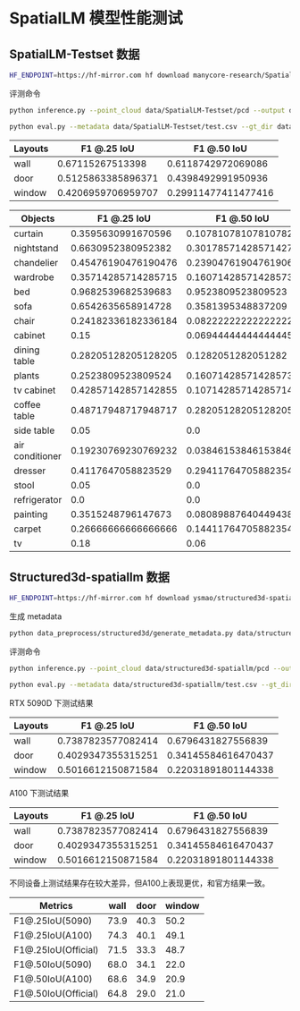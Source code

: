 # SpatialLM 模型性能测试


## SpatialLM-Testset 数据

```bash
HF_ENDPOINT=https://hf-mirror.com hf download manycore-research/SpatialLM-Testset --repo-type dataset --local-dir data/SpatialLM-Testset
```

评测命令

```bash
python inference.py --point_cloud data/SpatialLM-Testset/pcd --output data/SpatialLM-Testset/pred --model_path manycore-research/SpatialLM1.1-Qwen-0.5B --inference_dtype float32

python eval.py --metadata data/SpatialLM-Testset/test.csv --gt_dir data/SpatialLM-Testset/layout --pred_dir data/SpatialLM-Testset/pred --label_mapping data/SpatialLM-Testset/benchmark_categories.tsv
```

| Layouts | F1 @.25 IoU        | F1 @.50 IoU         |
| ------- | ------------------ | ------------------- |
| wall    | 0.67115267513398   | 0.6118742972069086  |
| door    | 0.5125863385896371 | 0.4398492991950936  |
| window  | 0.4206959706959707 | 0.29911477411477416 |

| Objects         | F1 @.25 IoU         | F1 @.50 IoU          |
| --------------- | ------------------- | -------------------- |
| curtain         | 0.3595630991670596  | 0.10781078107810782  |
| nightstand      | 0.6630952380952382  | 0.30178571428571427  |
| chandelier      | 0.45476190476190476 | 0.23904761904761906  |
| wardrobe        | 0.35714285714285715 | 0.16071428571428573  |
| bed             | 0.9682539682539683  | 0.9523809523809523   |
| sofa            | 0.6542635658914728  | 0.3581395348837209   |
| chair           | 0.24182336182336184 | 0.08222222222222222  |
| cabinet         | 0.15                | 0.06944444444444445  |
| dining table    | 0.28205128205128205 | 0.1282051282051282   |
| plants          | 0.2523809523809524  | 0.16071428571428573  |
| tv cabinet      | 0.42857142857142855 | 0.10714285714285714  |
| coffee table    | 0.48717948717948717 | 0.28205128205128205  |
| side table      | 0.05                | 0.0                  |
| air conditioner | 0.19230769230769232 | 0.038461538461538464 |
| dresser         | 0.4117647058823529  | 0.29411764705882354  |
| stool           | 0.05                | 0.0                  |
| refrigerator    | 0.0                 | 0.0                  |
| painting        | 0.3515248796147673  | 0.08089887640449438  |
| carpet          | 0.26666666666666666 | 0.14411764705882354  |
| tv              | 0.18                | 0.06                 |


## Structured3d-spatiallm 数据

```bash
HF_ENDPOINT=https://hf-mirror.com hf download ysmao/structured3d-spatiallm --repo-type dataset --local-dir data/structured3d-spatiallm
```

生成 metadata

```bash
python data_preprocess/structured3d/generate_metadata.py data/structured3d-spatiallm
```


评测命令

```bash
python inference.py --point_cloud data/structured3d-spatiallm/pcd --output data/structured3d-spatiallm/pred --model_path manycore-research/SpatialLM1.1-Qwen-0.5B --inference_dtype float32 --detect_type arch --seed 304

python eval.py --metadata data/structured3d-spatiallm/test.csv --gt_dir data/structured3d-spatiallm/layout --pred_dir data/structured3d-spatiallm/pred --label_mapping data/SpatialLM-Testset/benchmark_categories.tsv
```

RTX 5090D 下测试结果

| Layouts | F1 @.25 IoU        | F1 @.50 IoU         |
| ------- | ------------------ | ------------------- |
| wall    | 0.7387823577082414 | 0.6796431827556839  |
| door    | 0.4029347355315251 | 0.34145584616470437 |
| window  | 0.5016612150871584 | 0.22031891801144338 |


A100 下测试结果

| Layouts | F1 @.25 IoU        | F1 @.50 IoU         |
| ------- | ------------------ | ------------------- |
| wall    | 0.7387823577082414 | 0.6796431827556839  |
| door    | 0.4029347355315251 | 0.34145584616470437 |
| window  | 0.5016612150871584 | 0.22031891801144338 |


不同设备上测试结果存在较大差异，但A100上表现更优，和官方结果一致。

| Metrics             | wall | door | window |
| ------------------- | ---- | ---- | ------ |
| F1@.25IoU(5090)     | 73.9 | 40.3 | 50.2   |
| F1@.25IoU(A100)     | 74.3 | 40.1 | 49.1   |
| F1@.25IoU(Official) | 71.5 | 33.3 | 48.7   |
| F1@.50IoU(5090)     | 68.0 | 34.1 | 22.0   |
| F1@.50IoU(A100)     | 68.6 | 34.9 | 20.9   |
| F1@.50IoU(Official) | 64.8 | 29.0 | 21.0   |